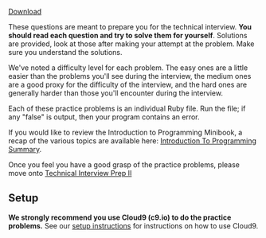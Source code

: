 [Download][download-problems]

These questions are meant to prepare you for the technical interview.
**You should read each question and try to solve them for yourself**.
Solutions are provided, look at those after making your attempt at the
problem. Make sure you understand the solutions.

We've noted a difficulty level for each problem. The easy ones are a
little easier than the problems you'll see during the interview, the
medium ones are a good proxy for the difficulty of the interview, and
the hard ones are generally harder than those you'll encounter during
the interview.

Each of these practice problems is an individual Ruby file. Run the
file; if any "false" is output, then your program contains an error.

If you would like to review the Introduction to Programming Minibook,
a recap of the various topics are available here: [Introduction To
Programming Summary][intro-to-programming-summary].

Once you feel you have a good grasp of the practice problems, please move onto
[Technical Interview Prep II][technical-interview-prep-2]

[technical-interview-prep-2]: ../../technical-interview-2

## Setup

**We strongly recommend you use Cloud9 (c9.io) to do the practice
problems.** See our [setup instructions](../setup) for instructions
on how to use Cloud9.

[intro-to-programming-summary]: ../introduction-to-programming-summary
[download-problems]: ../practice-problems-1.zip
